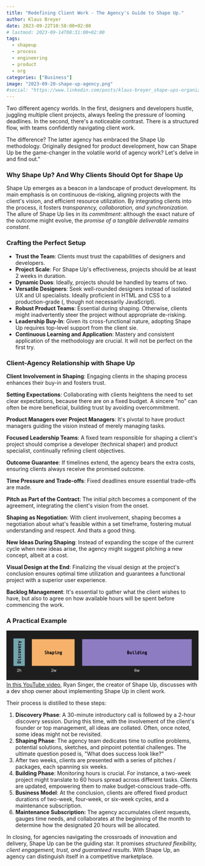 ```yaml
---
title: "Redefining Client Work - The Agency's Guide to Shape Up."
author: Klaus Breyer
date: 2023-09-22T10:58:00+02:00
# lastmod: 2023-09-14T08:31:00+02:00
tags:
  - shapeup
  - process
  - engineering
  - product
  - org
categories: ["Business"]
image: "2023-09-20-shape-up-agency.png"
#social: "https://www.linkedin.com/posts/klaus-breyer_shape-ups-organizational-impact-klaus-activity-7105845252837498880-YFVg"
---
```


Two different agency worlds. In the first, designers and developers hustle, juggling multiple client projects, always feeling the pressure of looming deadlines. In the second, there's a noticeable contrast. There is a structured flow, with teams confidently navigating client work.

The difference? The latter agency has embraced the Shape Up methodology. Originally designed for product development, how can Shape Up be the game-changer in the volatile world of agency work? Let's delve in and find out."

### Why Shape Up? And Why Clients Should Opt for Shape Up

Shape Up emerges as a beacon in a landscape of product development. Its main emphasis is on continuous de-risking, aligning projects with the client's vision, and efficient resource utilization. By integrating clients into the process, it fosters _transparency, collaboration, and synchronization_. The allure of Shape Up lies in its _commitment_: although the exact nature of the outcome might evolve, the _promise of a tangible deliverable remains constant_.

### Crafting the Perfect Setup

- **Trust the Team**: Clients must trust the capabilities of designers and developers.
- **Project Scale**: For Shape Up's effectiveness, projects should be at least 2 weeks in duration.
- **Dynamic Duos**: Ideally, projects should be handled by teams of two.
- **Versatile Designers**: Seek well-rounded designers instead of isolated UX and UI specialists. Ideally proficient in HTML and CSS to a production-grade (, though not necessarily JavaScript).
- **Robust Product Teams**: Essential during shaping. Otherwise, clients might inadvertently steer the project without appropriate de-risking.
- **Leadership Buy-In**: Given its cross-functional nature, adopting Shape Up requires top-level support from the client sie.
- **Continuous Learning and Application**: Mastery and consistent application of the methodology are crucial. It will not be perfect on the first try.

### Client-Agency Relationship with Shape Up

**Client Involvement in Shaping**: Engaging clients in the shaping process enhances their buy-in and fosters trust.

**Setting Expectations**: Collaborating with clients heightens the need to set clear expectations, because there are on a fixed budget. A sincere "no" can often be more beneficial, building trust by avoiding overcommitment.

**Product Managers over Project Managers**: It's pivotal to have product managers guiding the vision instead of merely managing tasks.

**Focused Leadership Teams**: A fixed team responsible for shaping a client's project should comprise a developer (technical shaper) and product specialist, continually refining client objectives.

**Outcome Guarantee**: If timelines extend, the agency bears the extra costs, ensuring clients always receive the promised outcome.

**Time Pressure and Trade-offs**: Fixed deadlines ensure essential trade-offs are made.

**Pitch as Part of the Contract**: The initial pitch becomes a component of the agreement, integrating the client's vision from the onset.

**Shaping as Negotiation**: With client involvement, shaping becomes a negotiation about what's feasible within a set timeframe, fostering mutual understanding and respect. And thats a good thing.

**New Ideas During Shaping**: Instead of expanding the scope of the current cycle when new ideas arise, the agency might suggest pitching a new concept, albeit at a cost.

**Visual Design at the End**: Finalizing the visual design at the project's conclusion ensures optimal time utilization and guarantees a functional project with a superior user experience.

**Backlog Management**: It's essential to gather what the client wishes to have, but also to agree on how available hours will be spent before commencing the work.

### A Practical Example

![](2023-09-20-shape-up-agency.svg)
[In this YouTube video](https://www.youtube.com/watch?v=anDSoLKtHyo), Ryan Singer, the creator of Shape Up, discusses with a dev shop owner about implementing Shape Up in client work.

Their process is distilled to these steps:

1. **Discovery Phase**: A 30-minute introductory call is followed by a 2-hour discovery session. During this time, with the involvement of the client's founder or top management, all ideas are collated. Often, once noted, some ideas might not be revisited.
2. **Shaping Phase**: The agency team dedicates time to outline problems, potential solutions, sketches, and pinpoint potential challenges. The ultimate question posed is, "What does success look like?"
3. After two weeks, clients are presented with a series of pitches / packages, each spanning six weeks.
4. **Building Phase**: Monitoring hours is crucial. For instance, a two-week project might translate to 60 hours spread across different tasks. Clients are updated, empowering them to make budget-conscious trade-offs.
5. **Business Model**: At the conclusion, clients are offered fixed product durations of two-week, four-week, or six-week cycles, and a maintenance subscription.
6. **Maintenance Subscription:** The agency accumulates client requests, gauges time needs, and collaborates at the beginning of the month to determine how the designated 20 hours will be allocated.

In closing, for agencies navigating the crossroads of innovation and delivery, Shape Up can be the guiding star. It promises _structured flexibility, client engagement, trust, and guaranteed results_. With Shape Up, an agency can distinguish itself in a competitive marketplace.
